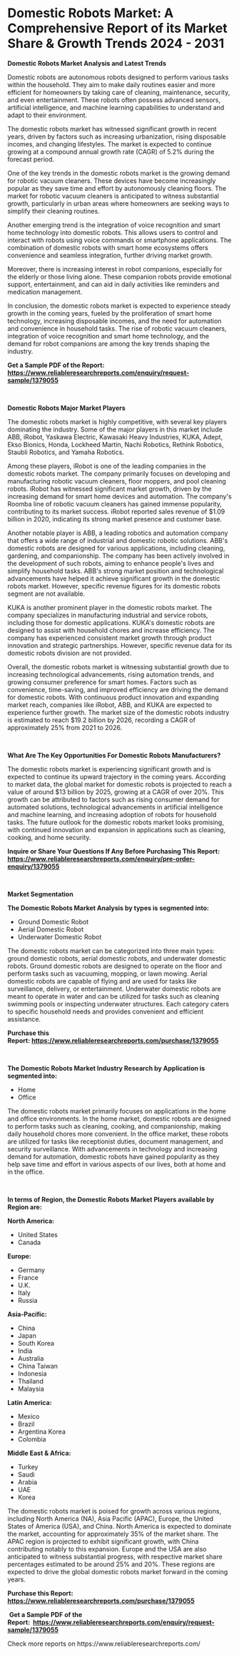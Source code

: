 <p><h1>Domestic Robots Market: A Comprehensive Report of its Market Share & Growth Trends 2024 - 2031</h1></p><p><strong>Domestic Robots Market Analysis and Latest Trends</strong></p>
<p><p>Domestic robots are autonomous robots designed to perform various tasks within the household. They aim to make daily routines easier and more efficient for homeowners by taking care of cleaning, maintenance, security, and even entertainment. These robots often possess advanced sensors, artificial intelligence, and machine learning capabilities to understand and adapt to their environment.</p><p>The domestic robots market has witnessed significant growth in recent years, driven by factors such as increasing urbanization, rising disposable incomes, and changing lifestyles. The market is expected to continue growing at a compound annual growth rate (CAGR) of 5.2% during the forecast period. </p><p>One of the key trends in the domestic robots market is the growing demand for robotic vacuum cleaners. These devices have become increasingly popular as they save time and effort by autonomously cleaning floors. The market for robotic vacuum cleaners is anticipated to witness substantial growth, particularly in urban areas where homeowners are seeking ways to simplify their cleaning routines.</p><p>Another emerging trend is the integration of voice recognition and smart home technology into domestic robots. This allows users to control and interact with robots using voice commands or smartphone applications. The combination of domestic robots with smart home ecosystems offers convenience and seamless integration, further driving market growth.</p><p>Moreover, there is increasing interest in robot companions, especially for the elderly or those living alone. These companion robots provide emotional support, entertainment, and can aid in daily activities like reminders and medication management.</p><p>In conclusion, the domestic robots market is expected to experience steady growth in the coming years, fueled by the proliferation of smart home technology, increasing disposable incomes, and the need for automation and convenience in household tasks. The rise of robotic vacuum cleaners, integration of voice recognition and smart home technology, and the demand for robot companions are among the key trends shaping the industry.</p></p>
<p><strong>Get a Sample PDF of the Report:&nbsp; <a href="https://www.reliableresearchreports.com/enquiry/request-sample/1379055">https://www.reliableresearchreports.com/enquiry/request-sample/1379055</a></strong></p>
<p>&nbsp;</p>
<p><strong>Domestic Robots Major Market Players</strong></p>
<p><p>The domestic robots market is highly competitive, with several key players dominating the industry. Some of the major players in this market include ABB, iRobot, Yaskawa Electric, Kawasaki Heavy Industries, KUKA, Adept, Ekso Bionics, Honda, Lockheed Martin, Nachi Robotics, Rethink Robotics, Staubli Robotics, and Yamaha Robotics.</p><p>Among these players, iRobot is one of the leading companies in the domestic robots market. The company primarily focuses on developing and manufacturing robotic vacuum cleaners, floor moppers, and pool cleaning robots. iRobot has witnessed significant market growth, driven by the increasing demand for smart home devices and automation. The company's Roomba line of robotic vacuum cleaners has gained immense popularity, contributing to its market success. iRobot reported sales revenue of $1.09 billion in 2020, indicating its strong market presence and customer base.</p><p>Another notable player is ABB, a leading robotics and automation company that offers a wide range of industrial and domestic robotic solutions. ABB's domestic robots are designed for various applications, including cleaning, gardening, and companionship. The company has been actively involved in the development of such robots, aiming to enhance people's lives and simplify household tasks. ABB's strong market position and technological advancements have helped it achieve significant growth in the domestic robots market. However, specific revenue figures for its domestic robots segment are not available.</p><p>KUKA is another prominent player in the domestic robots market. The company specializes in manufacturing industrial and service robots, including those for domestic applications. KUKA's domestic robots are designed to assist with household chores and increase efficiency. The company has experienced consistent market growth through product innovation and strategic partnerships. However, specific revenue data for its domestic robots division are not provided.</p><p>Overall, the domestic robots market is witnessing substantial growth due to increasing technological advancements, rising automation trends, and growing consumer preference for smart homes. Factors such as convenience, time-saving, and improved efficiency are driving the demand for domestic robots. With continuous product innovation and expanding market reach, companies like iRobot, ABB, and KUKA are expected to experience further growth. The market size of the domestic robots industry is estimated to reach $19.2 billion by 2026, recording a CAGR of approximately 25% from 2021 to 2026.</p></p>
<p>&nbsp;</p>
<p><strong>What Are The Key Opportunities For Domestic Robots Manufacturers?</strong></p>
<p><p>The domestic robots market is experiencing significant growth and is expected to continue its upward trajectory in the coming years. According to market data, the global market for domestic robots is projected to reach a value of around $13 billion by 2025, growing at a CAGR of over 20%. This growth can be attributed to factors such as rising consumer demand for automated solutions, technological advancements in artificial intelligence and machine learning, and increasing adoption of robots for household tasks. The future outlook for the domestic robots market looks promising, with continued innovation and expansion in applications such as cleaning, cooking, and home security.</p></p>
<p><strong>Inquire or Share Your Questions If Any Before Purchasing This Report: <a href="https://www.reliableresearchreports.com/enquiry/pre-order-enquiry/1379055">https://www.reliableresearchreports.com/enquiry/pre-order-enquiry/1379055</a></strong></p>
<p>&nbsp;</p>
<p><strong>Market Segmentation</strong></p>
<p><strong>The Domestic Robots Market Analysis by types is segmented into:</strong></p>
<p><ul><li>Ground Domestic Robot</li><li>Aerial Domestic Robot</li><li>Underwater Domestic Robot</li></ul></p>
<p><p>The domestic robots market can be categorized into three main types: ground domestic robots, aerial domestic robots, and underwater domestic robots. Ground domestic robots are designed to operate on the floor and perform tasks such as vacuuming, mopping, or lawn mowing. Aerial domestic robots are capable of flying and are used for tasks like surveillance, delivery, or entertainment. Underwater domestic robots are meant to operate in water and can be utilized for tasks such as cleaning swimming pools or inspecting underwater structures. Each category caters to specific household needs and provides convenient and efficient assistance.</p></p>
<p><strong>Purchase this Report:&nbsp;<a href="https://www.reliableresearchreports.com/purchase/1379055">https://www.reliableresearchreports.com/purchase/1379055</a></strong></p>
<p>&nbsp;</p>
<p><strong>The Domestic Robots Market Industry Research by Application is segmented into:</strong></p>
<p><ul><li>Home</li><li>Office</li></ul></p>
<p><p>The domestic robots market primarily focuses on applications in the home and office environments. In the home market, domestic robots are designed to perform tasks such as cleaning, cooking, and companionship, making daily household chores more convenient. In the office market, these robots are utilized for tasks like receptionist duties, document management, and security surveillance. With advancements in technology and increasing demand for automation, domestic robots have gained popularity as they help save time and effort in various aspects of our lives, both at home and in the office.</p></p>
<p>&nbsp;</p>
<p><strong>In terms of Region, the Domestic Robots Market Players available by Region are:</strong></p>
<p>
    <p> <strong> North America: </strong>
        <ul>
            <li>United States</li>
            <li>Canada</li>
        </ul>
        </p> 
    <p> <strong> Europe: </strong>
        <ul>
            <li>Germany</li>
            <li>France</li>
            <li>U.K.</li>
            <li>Italy</li>
            <li>Russia</li>
        </ul>
        </p> 
    <p> <strong> Asia-Pacific: </strong>
        <ul>
            <li>China</li>
            <li>Japan</li>
            <li>South Korea</li>
            <li>India</li>
            <li>Australia</li>
            <li>China Taiwan</li>
            <li>Indonesia</li>
            <li>Thailand</li>
            <li>Malaysia</li>
        </ul>
        </p> 
    <p> <strong> Latin America: </strong>
        <ul>
            <li>Mexico</li>
            <li>Brazil</li>
            <li>Argentina Korea</li>
            <li>Colombia</li>
        </ul>
        </p> 
    <p> <strong> Middle East & Africa: </strong>
        <ul>
            <li>Turkey</li>
            <li>Saudi</li>
            <li>Arabia</li>
            <li>UAE</li>
            <li>Korea</li>
        </ul>
    </p>
    </p>
<p><p>The domestic robots market is poised for growth across various regions, including North America (NA), Asia Pacific (APAC), Europe, the United States of America (USA), and China. North America is expected to dominate the market, accounting for approximately 35% of the market share. The APAC region is projected to exhibit significant growth, with China contributing notably to this expansion. Europe and the USA are also anticipated to witness substantial progress, with respective market share percentages estimated to be around 25% and 20%. These regions are expected to drive the global domestic robots market forward in the coming years.</p></p>
<p><strong>Purchase this Report: <a href="https://www.reliableresearchreports.com/purchase/1379055">https://www.reliableresearchreports.com/purchase/1379055</a></strong></p>
<p>&nbsp;<strong>Get a Sample PDF of the Report:&nbsp;&nbsp;<a href="https://www.reliableresearchreports.com/enquiry/request-sample/1379055">https://www.reliableresearchreports.com/enquiry/request-sample/1379055</a></strong></p>
<p><strong></strong></p>
<p>Check more reports on https://www.reliableresearchreports.com/</p>